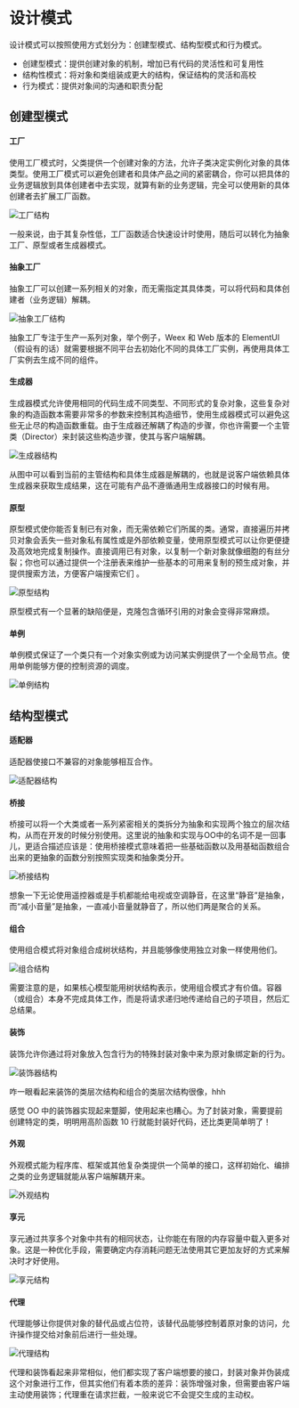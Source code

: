 # 设计模式

设计模式可以按照使用方式划分为：创建型模式、结构型模式和行为模式。

* 创建型模式：提供创建对象的机制，增加已有代码的灵活性和可复用性
* 结构性模式：将对象和类组装成更大的结构，保证结构的灵活和高校
* 行为模式：提供对象间的沟通和职责分配  

## 创建型模式

#### 工厂

使用工厂模式时，父类提供一个创建对象的方法，允许子类决定实例化对象的具体类型。使用工厂模式可以避免创建者和具体产品之间的紧密耦合，你可以把具体的业务逻辑放到具体创建者中去实现，就算有新的业务逻辑，完全可以使用新的具体创建者去扩展工厂函数。

![[工厂结构](https://www.processon.com/diagraming/614ebac1637689481b65eb42)](https://mgear-image.oss-cn-shanghai.aliyuncs.com/image/other/1bcb390f-a1bf-4cb0-8511-de8cecea11ce.svg)

一般来说，由于其复杂性低，工厂函数适合快速设计时使用，随后可以转化为抽象工厂、原型或者生成器模式。

#### 抽象工厂

抽象工厂可以创建一系列相关的对象，而无需指定其具体类，可以将代码和具体创建者（业务逻辑）解耦。

![[抽象工厂结构](https://www.processon.com/diagraming/614ec5dd1efad403f372ff29)](https://mgear-image.oss-cn-shanghai.aliyuncs.com/image/other/a67af4bd-c5ff-472b-a6b4-2c4ea05460d4.svg)

抽象工厂专注于生产一系列对象，举个例子，Weex 和 Web 版本的 ElementUI（假设有的话）就需要根据不同平台去初始化不同的具体工厂实例，再使用具体工厂实例去生成不同的组件。

#### 生成器

生成器模式允许使用相同的代码生成不同类型、不同形式的复杂对象，这些复杂对象的构造函数本需要非常多的参数来控制其构造细节，使用生成器模式可以避免这些无止尽的构造函数重载。由于生成器还解耦了构造的步骤，你也许需要一个主管类（Director）来封装这些构造步骤，使其与客户端解耦。

<!-- ProcessOn 生成的 SVG 格式有些问题 -->
![[生成器结构](https://www.processon.com/diagraming/614ed017637689481b66191e)](https://mgear-image.oss-cn-shanghai.aliyuncs.com/image/other/bd255980-5c94-4d8a-8a6f-0b7149ade883.svg)

从图中可以看到当前的主管结构和具体生成器是解耦的，也就是说客户端依赖具体生成器来获取生成结果，这在可能有产品不遵循通用生成器接口的时候有用。

#### 原型

原型模式使你能否复制已有对象，而无需依赖它们所属的类。通常，直接遍历并拷贝对象会丢失一些对象私有属性或是外部依赖变量，使用原型模式可以让你更便捷及高效地完成复制操作。直接调用已有对象，以复制一个新对象就像细胞的有丝分裂；你也可以通过提供一个注册表来维护一些基本的可用来复制的预生成对象，并提供搜索方法，方便客户端搜索它们  。

![[原型结构](https://www.processon.com/diagraming/614edeb80e3e743114730791)](https://mgear-image.oss-cn-shanghai.aliyuncs.com/image/other/a719383a-7761-4a72-90b9-ac83da7b47d8.svg)

原型模式有一个显著的缺陷便是，克隆包含循环引用的对象会变得非常麻烦。

#### 单例

单例模式保证了一个类只有一个对象实例或为访问某实例提供了一个全局节点。使用单例能够方便的控制资源的调度。

![[单例结构](https://www.processon.com/diagraming/614ee4e7637689481b664044)](https://mgear-image.oss-cn-shanghai.aliyuncs.com/image/other/42fd4a01-5832-4c43-84c7-fda41402f2d4.svg)

## 结构型模式

#### 适配器

适配器使接口不兼容的对象能够相互合作。

![[适配器结构](https://www.processon.com/diagraming/614ee9531e08536dabbca6d6)](https://mgear-image.oss-cn-shanghai.aliyuncs.com/image/other/f3a86005-1da5-4233-81e9-c0bddccc6c3c.svg)


#### 桥接

桥接可以将一个大类或者一系列紧密相关的类拆分为抽象和实现两个独立的层次结构，从而在开发的时候分别使用。这里说的抽象和实现与OO中的名词不是一回事儿，更适合描述应该是：使用桥接模式意味着把一些基础函数以及用基础函数组合出来的更抽象的函数分别按照实现类和抽象类分开。

![[桥接结构](https://www.processon.com/diagraming/614f66a7637689167d0dc218)](https://mgear-image.oss-cn-shanghai.aliyuncs.com/image/other/5de62e64-55e2-459b-8cf8-6d5a8914d17c.svg)

想象一下无论使用遥控器或是手机都能给电视或空调静音，在这里“静音”是抽象，而“减小音量”是抽象，一直减小音量就静音了，所以他们两是聚合的关系。

#### 组合

使用组合模式将对象组合成树状结构，并且能够像使用独立对象一样使用他们。

![[组合结构](https://www.processon.com/diagraming/614edeb80e3e743114730791)](https://mgear-image.oss-cn-shanghai.aliyuncs.com/image/other/e0de9723-e348-41c9-9461-6ee6e5bd52ef.svg)

需要注意的是，如果核心模型能用树状结构表示，使用组合模式才有价值。容器（或组合）本身不完成具体工作，而是将请求递归地传递给自己的子项目，然后汇总结果。

#### 装饰

装饰允许你通过将对象放入包含行为的特殊封装对象中来为原对象绑定新的行为。

![[装饰器结构](https://www.processon.com/diagraming/614edeb80e3e743114730791)](https://mgear-image.oss-cn-shanghai.aliyuncs.com/image/other/64b2e57c-5315-48f1-a7df-54ae6942b88c.svg)

咋一眼看起来装饰的类层次结构和组合的类层次结构很像，hhh

感觉 OO 中的装饰器实现起来蹩脚，使用起来也糟心。为了封装对象，需要提前创建特定的类，明明用高阶函数 10 行就能封装好代码，还比类更简单明了！

#### 外观

外观模式能为程序库、框架或其他复杂类提供一个简单的接口，这样初始化、编排之类的业务逻辑就能从客户端解耦开来。

![[外观结构](https://www.processon.com/diagraming/614fcbcf7d9c0867a384de1b)](https://mgear-image.oss-cn-shanghai.aliyuncs.com/image/other/05f145a2-7048-4fb3-8fc3-5e5ac63f4f8d.svg)

#### 享元

享元通过共享多个对象中共有的相同状态，让你能在有限的内存容量中载入更多对象。这是一种优化手段，需要确定内存消耗问题无法使用其它更加友好的方式来解决时才好使用。

![[享元结构](https://www.processon.com/diagraming/614fdf7f1e085341faa58eb2)](https://mgear-image.oss-cn-shanghai.aliyuncs.com/image/other/04b754e1-4d9c-493f-ac37-86dea28e6316.svg)

#### 代理

代理能够让你提供对象的替代品或占位符，该替代品能够控制着原对象的访问，允许操作提交给对象前后进行一些处理。

![[代理结构](https://www.processon.com/diagraming/614fe9c77d9c0867a3857604)](https://mgear-image.oss-cn-shanghai.aliyuncs.com/image/other/99d55f92-79b8-444f-875b-746f141206be.svg)

代理和装饰看起来非常相似，他们都实现了客户端想要的接口，封装对象并伪装成这个对象进行工作，但其实他们有着本质的差异：装饰增强对象，但需要由客户端主动使用装饰；代理重在请求拦截，一般来说它不会提交生成的主动权。
